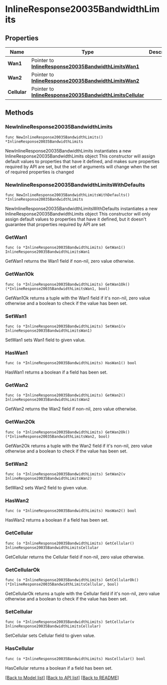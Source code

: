# InlineResponse20035BandwidthLimits

## Properties

Name | Type | Description | Notes
------------ | ------------- | ------------- | -------------
**Wan1** | Pointer to [**InlineResponse20035BandwidthLimitsWan1**](InlineResponse20035BandwidthLimitsWan1.md) |  | [optional] 
**Wan2** | Pointer to [**InlineResponse20035BandwidthLimitsWan2**](InlineResponse20035BandwidthLimitsWan2.md) |  | [optional] 
**Cellular** | Pointer to [**InlineResponse20035BandwidthLimitsCellular**](InlineResponse20035BandwidthLimitsCellular.md) |  | [optional] 

## Methods

### NewInlineResponse20035BandwidthLimits

`func NewInlineResponse20035BandwidthLimits() *InlineResponse20035BandwidthLimits`

NewInlineResponse20035BandwidthLimits instantiates a new InlineResponse20035BandwidthLimits object
This constructor will assign default values to properties that have it defined,
and makes sure properties required by API are set, but the set of arguments
will change when the set of required properties is changed

### NewInlineResponse20035BandwidthLimitsWithDefaults

`func NewInlineResponse20035BandwidthLimitsWithDefaults() *InlineResponse20035BandwidthLimits`

NewInlineResponse20035BandwidthLimitsWithDefaults instantiates a new InlineResponse20035BandwidthLimits object
This constructor will only assign default values to properties that have it defined,
but it doesn't guarantee that properties required by API are set

### GetWan1

`func (o *InlineResponse20035BandwidthLimits) GetWan1() InlineResponse20035BandwidthLimitsWan1`

GetWan1 returns the Wan1 field if non-nil, zero value otherwise.

### GetWan1Ok

`func (o *InlineResponse20035BandwidthLimits) GetWan1Ok() (*InlineResponse20035BandwidthLimitsWan1, bool)`

GetWan1Ok returns a tuple with the Wan1 field if it's non-nil, zero value otherwise
and a boolean to check if the value has been set.

### SetWan1

`func (o *InlineResponse20035BandwidthLimits) SetWan1(v InlineResponse20035BandwidthLimitsWan1)`

SetWan1 sets Wan1 field to given value.

### HasWan1

`func (o *InlineResponse20035BandwidthLimits) HasWan1() bool`

HasWan1 returns a boolean if a field has been set.

### GetWan2

`func (o *InlineResponse20035BandwidthLimits) GetWan2() InlineResponse20035BandwidthLimitsWan2`

GetWan2 returns the Wan2 field if non-nil, zero value otherwise.

### GetWan2Ok

`func (o *InlineResponse20035BandwidthLimits) GetWan2Ok() (*InlineResponse20035BandwidthLimitsWan2, bool)`

GetWan2Ok returns a tuple with the Wan2 field if it's non-nil, zero value otherwise
and a boolean to check if the value has been set.

### SetWan2

`func (o *InlineResponse20035BandwidthLimits) SetWan2(v InlineResponse20035BandwidthLimitsWan2)`

SetWan2 sets Wan2 field to given value.

### HasWan2

`func (o *InlineResponse20035BandwidthLimits) HasWan2() bool`

HasWan2 returns a boolean if a field has been set.

### GetCellular

`func (o *InlineResponse20035BandwidthLimits) GetCellular() InlineResponse20035BandwidthLimitsCellular`

GetCellular returns the Cellular field if non-nil, zero value otherwise.

### GetCellularOk

`func (o *InlineResponse20035BandwidthLimits) GetCellularOk() (*InlineResponse20035BandwidthLimitsCellular, bool)`

GetCellularOk returns a tuple with the Cellular field if it's non-nil, zero value otherwise
and a boolean to check if the value has been set.

### SetCellular

`func (o *InlineResponse20035BandwidthLimits) SetCellular(v InlineResponse20035BandwidthLimitsCellular)`

SetCellular sets Cellular field to given value.

### HasCellular

`func (o *InlineResponse20035BandwidthLimits) HasCellular() bool`

HasCellular returns a boolean if a field has been set.


[[Back to Model list]](../README.md#documentation-for-models) [[Back to API list]](../README.md#documentation-for-api-endpoints) [[Back to README]](../README.md)


